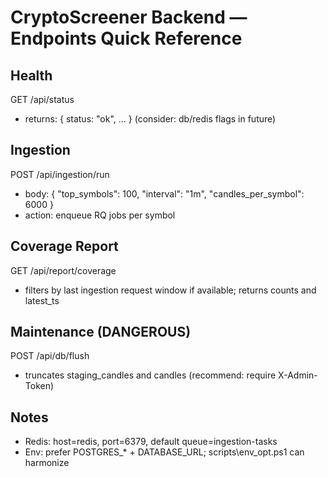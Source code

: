 ﻿# CryptoScreener Backend — Endpoints Quick Reference

## Health
GET /api/status  
- returns: { status: "ok", ... } (consider: db/redis flags in future)

## Ingestion
POST /api/ingestion/run  
- body: { "top_symbols": 100, "interval": "1m", "candles_per_symbol": 6000 }  
- action: enqueue RQ jobs per symbol

## Coverage Report
GET /api/report/coverage  
- filters by last ingestion request window if available; returns counts and latest_ts

## Maintenance (DANGEROUS)
POST /api/db/flush  
- truncates staging_candles and candles (recommend: require X-Admin-Token)

## Notes
- Redis: host=redis, port=6379, default queue=ingestion-tasks
- Env: prefer POSTGRES_* + DATABASE_URL; scripts\env_opt.ps1 can harmonize
